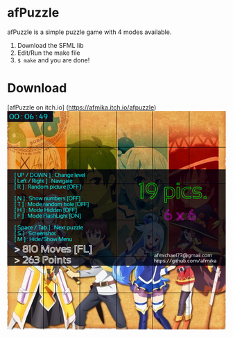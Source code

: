 # afPuzzle
afPuzzle is a simple puzzle game with 4 modes available.

1. Download the SFML lib
2. Edit/Run the make file
3. `$ make` and you are done!

# Download
[afPuzzle on itch.io] (https://afmika.itch.io/afpuzzle)
![alt text](cover/cover.png)
